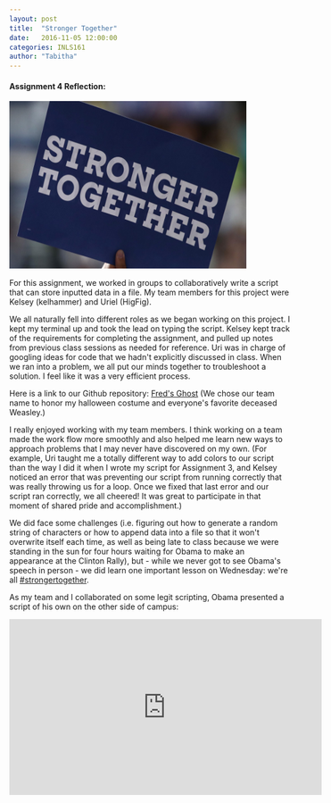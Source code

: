 ```yaml
---
layout: post
title:  "Stronger Together"
date:   2016-11-05 12:00:00
categories: INLS161
author: "Tabitha"
---
```

#### **Assignment 4 Reflection:**

<img src="/images/stronger.jpg" border="0" alt="stronger together" style="width:425px;height:300px" class ="right">

For this assignment, we worked in groups to collaboratively write a script that can store inputted data in a file.
My team members for this project were Kelsey (kelhammer) and Uriel (HigFig). 

We all
naturally fell into different roles as we began working on this project. I kept my terminal up and took the lead on
typing the script. Kelsey kept track of 
the requirements for completing the assignment, and pulled up notes from previous class sessions as needed for reference.
Uri was in charge of googling ideas for code that we hadn't explicitly discussed in class. When we ran into a problem, we 
all put our minds together to troubleshoot a solution. I feel like it was a very efficient process.

Here is a link to our Github repository: <a href="https://github.com/tfrahm/fred-s-ghost-assignment-4">Fred's Ghost</a> (We chose 
our team name to honor my halloween costume and everyone's favorite deceased Weasley.)

I really enjoyed working with my team members. I think working on a team made the work flow more
smoothly and also helped me learn new ways to approach problems that I may never have discovered on my own.
(For example, Uri taught me a totally different way to add colors to our script than the way I did it 
when I wrote my script for Assignment 3, and Kelsey noticed an error that was preventing our script from running 
correctly that was really throwing us for a loop. Once we fixed that last error and our script ran correctly, we all cheered!
It was great to participate in that moment of shared pride and accomplishment.)

We did face some challenges (i.e. figuring out how to generate a random string of characters or how to append data into 
a file so that it won't overwrite itself each time, as well as being late to class because we were standing in the sun for 
four hours waiting for Obama to make an appearance at the Clinton Rally), but - while we never got to see Obama's speech in person - we did learn 
one important lesson on Wednesday: we're all <a href="https://twitter.com/hashtag/StrongerTogether?src=hash">#strongertogether</a>. 

As my team and I collaborated on some legit scripting, Obama presented a script of his own on the other side of campus:

<iframe width="560" height="315" src="https://www.youtube.com/embed/7Hs1C_XFK-k" frameborder="0" allowfullscreen></iframe>
